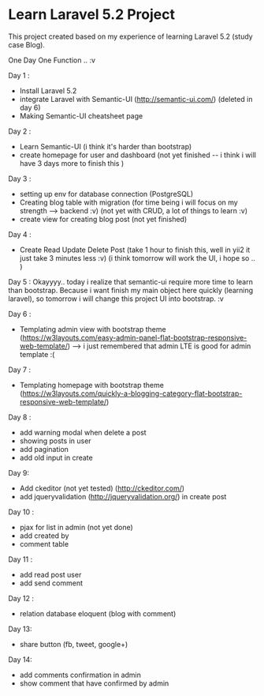 # Learn Laravel 5.2 Project 

This project created based on my experience of learning Laravel 5.2 (study case Blog).

One Day One Function .. :v

Day 1 : 
- Install Laravel 5.2
- integrate Laravel with Semantic-UI (http://semantic-ui.com/) (deleted in day 6)
- Making Semantic-UI cheatsheet page

Day 2 :
- Learn Semantic-UI (i think it's harder than bootstrap)
- create homepage for user and dashboard (not yet finished -- i think i will have 3 days more to finish this )

Day 3 :
- setting up env for database connection (PostgreSQL)
- Creating blog table with migration
(for time being i will focus on my strength --> backend :v)
(not yet with CRUD, a lot of things to learn :v)
- create view for creating blog post (not yet finished) 

Day 4 :
- Create Read Update Delete Post (take 1 hour to finish this, well in yii2 it just take 3 minutes less :v)
(i think tomorrow will work the UI, i hope so .. )

Day 5 : 
Okayyyy.. today i realize that semantic-ui require more time to learn than bootstrap. Because i want finish my main object here quickly (learning laravel), so tomorrow i will change this project UI into bootstrap. :v

Day 6 : 
- Templating admin view with bootstrap theme (https://w3layouts.com/easy-admin-panel-flat-bootstrap-responsive-web-template/)
--> i just remembered that admin LTE is good for admin template :(

Day 7 :
- Templating homepage with bootstrap theme (https://w3layouts.com/quickly-a-blogging-category-flat-bootstrap-responsive-web-template/)

Day 8 :
- add warning modal when delete a post
- showing posts in user
- add pagination
- add old input in create

Day 9: 
- Add ckeditor (not yet tested) (http://ckeditor.com/)
- add jqueryvalidation (http://jqueryvalidation.org/) in create post

Day 10 :
- pjax for list in admin (not yet done)
- add created by
- comment table

Day 11 : 
- add read post user
- add send comment

Day 12 : 
- relation database eloquent (blog with comment) 

Day 13: 
- share button (fb, tweet, google+)

Day 14: 
- add comments confirmation in admin
- show comment that have confirmed by admin
